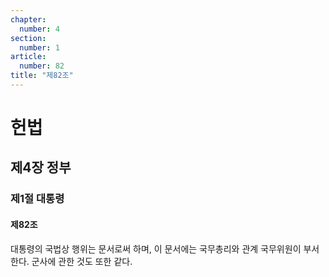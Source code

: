 ```yaml
---
chapter:
  number: 4
section:
  number: 1
article:
  number: 82
title: "제82조"
---
```

# 헌법

## 제4장 정부

### 제1절 대통령

#### 제82조

대통령의 국법상 행위는 문서로써 하며, 이 문서에는 국무총리와 관계 국무위원이 부서한다. 군사에 관한 것도 또한 같다.
